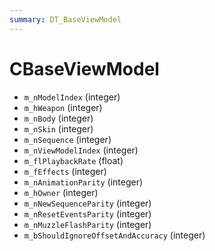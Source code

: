 ```yaml
---
summary: DT_BaseViewModel
---
```


# CBaseViewModel


* `m_nModelIndex` (integer)
* `m_hWeapon` (integer)
* `m_nBody` (integer)
* `m_nSkin` (integer)
* `m_nSequence` (integer)
* `m_nViewModelIndex` (integer)
* `m_flPlaybackRate` (float)
* `m_fEffects` (integer)
* `m_nAnimationParity` (integer)
* `m_hOwner` (integer)
* `m_nNewSequenceParity` (integer)
* `m_nResetEventsParity` (integer)
* `m_nMuzzleFlashParity` (integer)
* `m_bShouldIgnoreOffsetAndAccuracy` (integer)
